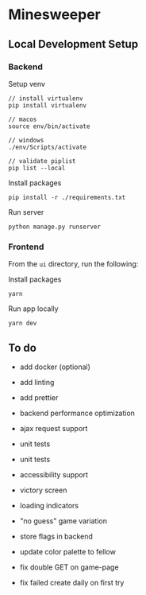 # Minesweeper

## Local Development Setup

### Backend

Setup venv

```
// install virtualenv
pip install virtualenv

// macos
source env/bin/activate

// windows
./env/Scripts/activate

// validate piplist
pip list --local

```

Install packages

```
pip install -r ./requirements.txt
```

Run server

```
python manage.py runserver
```

### Frontend

From the `ui` directory, run the following:

Install packages

```
yarn
```

Run app locally

```
yarn dev
```

## To do

- add docker (optional)
- add linting
- add prettier

- backend performance optimization
- ajax request support

- unit tests

- unit tests
- accessibility support
- victory screen

- loading indicators

- "no guess" game variation
- store flags in backend
- update color palette to fellow

- fix double GET on game-page

- fix failed create daily on first try
